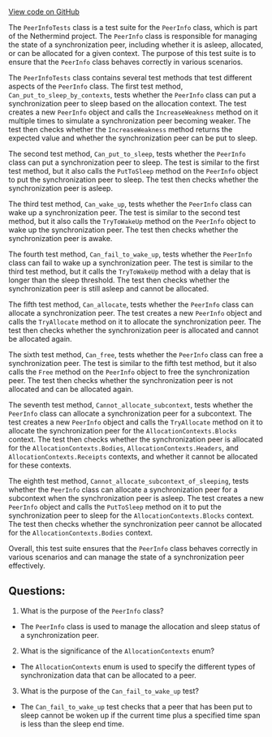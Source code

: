 [View code on GitHub](https://github.com/NethermindEth/nethermind/src/Nethermind/Nethermind.Synchronization.Test/PeerInfoTests.cs)

The `PeerInfoTests` class is a test suite for the `PeerInfo` class, which is part of the Nethermind project. The `PeerInfo` class is responsible for managing the state of a synchronization peer, including whether it is asleep, allocated, or can be allocated for a given context. The purpose of this test suite is to ensure that the `PeerInfo` class behaves correctly in various scenarios.

The `PeerInfoTests` class contains several test methods that test different aspects of the `PeerInfo` class. The first test method, `Can_put_to_sleep_by_contexts`, tests whether the `PeerInfo` class can put a synchronization peer to sleep based on the allocation context. The test creates a new `PeerInfo` object and calls the `IncreaseWeakness` method on it multiple times to simulate a synchronization peer becoming weaker. The test then checks whether the `IncreaseWeakness` method returns the expected value and whether the synchronization peer can be put to sleep.

The second test method, `Can_put_to_sleep`, tests whether the `PeerInfo` class can put a synchronization peer to sleep. The test is similar to the first test method, but it also calls the `PutToSleep` method on the `PeerInfo` object to put the synchronization peer to sleep. The test then checks whether the synchronization peer is asleep.

The third test method, `Can_wake_up`, tests whether the `PeerInfo` class can wake up a synchronization peer. The test is similar to the second test method, but it also calls the `TryToWakeUp` method on the `PeerInfo` object to wake up the synchronization peer. The test then checks whether the synchronization peer is awake.

The fourth test method, `Can_fail_to_wake_up`, tests whether the `PeerInfo` class can fail to wake up a synchronization peer. The test is similar to the third test method, but it calls the `TryToWakeUp` method with a delay that is longer than the sleep threshold. The test then checks whether the synchronization peer is still asleep and cannot be allocated.

The fifth test method, `Can_allocate`, tests whether the `PeerInfo` class can allocate a synchronization peer. The test creates a new `PeerInfo` object and calls the `TryAllocate` method on it to allocate the synchronization peer. The test then checks whether the synchronization peer is allocated and cannot be allocated again.

The sixth test method, `Can_free`, tests whether the `PeerInfo` class can free a synchronization peer. The test is similar to the fifth test method, but it also calls the `Free` method on the `PeerInfo` object to free the synchronization peer. The test then checks whether the synchronization peer is not allocated and can be allocated again.

The seventh test method, `Cannot_allocate_subcontext`, tests whether the `PeerInfo` class can allocate a synchronization peer for a subcontext. The test creates a new `PeerInfo` object and calls the `TryAllocate` method on it to allocate the synchronization peer for the `AllocationContexts.Blocks` context. The test then checks whether the synchronization peer is allocated for the `AllocationContexts.Bodies`, `AllocationContexts.Headers`, and `AllocationContexts.Receipts` contexts, and whether it cannot be allocated for these contexts.

The eighth test method, `Cannot_allocate_subcontext_of_sleeping`, tests whether the `PeerInfo` class can allocate a synchronization peer for a subcontext when the synchronization peer is asleep. The test creates a new `PeerInfo` object and calls the `PutToSleep` method on it to put the synchronization peer to sleep for the `AllocationContexts.Blocks` context. The test then checks whether the synchronization peer cannot be allocated for the `AllocationContexts.Bodies` context. 

Overall, this test suite ensures that the `PeerInfo` class behaves correctly in various scenarios and can manage the state of a synchronization peer effectively.
## Questions: 
 1. What is the purpose of the `PeerInfo` class?
- The `PeerInfo` class is used to manage the allocation and sleep status of a synchronization peer.

2. What is the significance of the `AllocationContexts` enum?
- The `AllocationContexts` enum is used to specify the different types of synchronization data that can be allocated to a peer.

3. What is the purpose of the `Can_fail_to_wake_up` test?
- The `Can_fail_to_wake_up` test checks that a peer that has been put to sleep cannot be woken up if the current time plus a specified time span is less than the sleep end time.